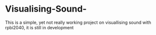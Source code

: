 # Visualising-Sound-
This is a simple, yet not really working project on visuallising sound with rpbi2040, it is still in development 
